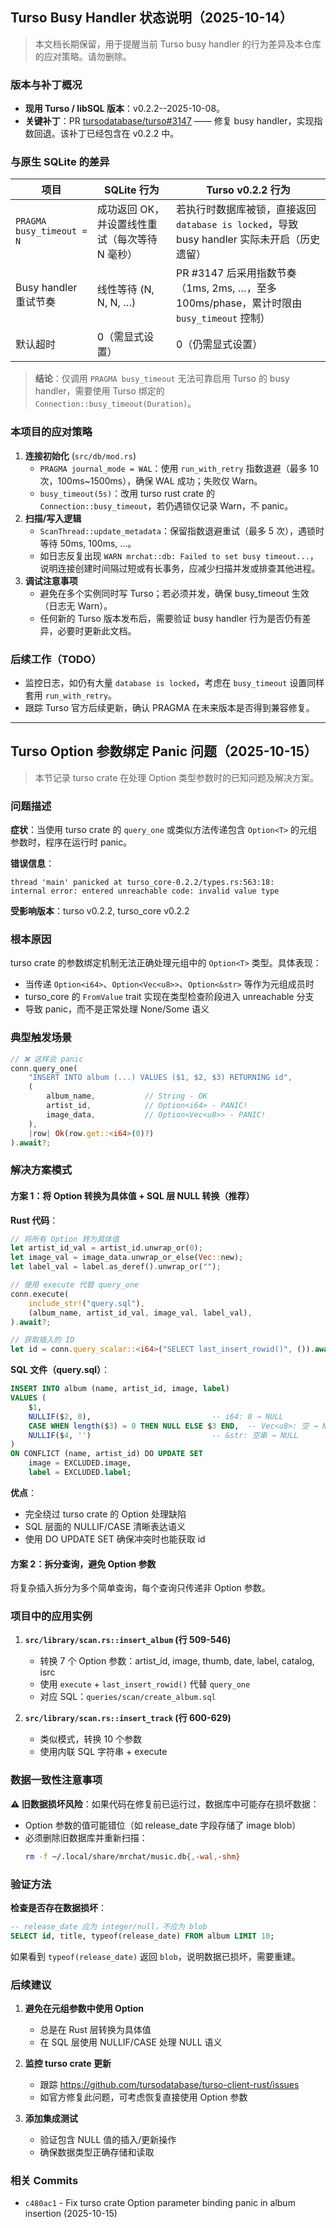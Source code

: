 ## Turso Busy Handler 状态说明（2025-10-14）

> 本文档长期保留，用于提醒当前 Turso busy handler 的行为差异及本仓库的应对策略。请勿删除。

### 版本与补丁概况
- **现用 Turso / libSQL 版本**：v0.2.2--2025-10-08。  
- **关键补丁**：PR [tursodatabase/turso#3147](https://github.com/tursodatabase/turso/pull/3147) —— 修复 busy handler，实现指数回退。该补丁已经包含在 v0.2.2 中。

### 与原生 SQLite 的差异
| 项目 | SQLite 行为 | Turso v0.2.2 行为 |
|------|-------------|--------------------|
| `PRAGMA busy_timeout = N` | 成功返回 OK，并设置线性重试（每次等待 N 毫秒） | 若执行时数据库被锁，直接返回 `database is locked`，导致 busy handler 实际未开启（历史遗留）|
| Busy handler 重试节奏 | 线性等待 (N, N, N, …) | PR #3147 后采用指数节奏（1ms, 2ms, …，至多 100ms/phase，累计时限由 `busy_timeout` 控制） |
| 默认超时 | 0（需显式设置） | 0（仍需显式设置） |

> **结论**：仅调用 `PRAGMA busy_timeout` 无法可靠启用 Turso 的 busy handler，需要使用 Turso 绑定的 `Connection::busy_timeout(Duration)`。

### 本项目的应对策略
1. **连接初始化** (`src/db/mod.rs`)  
   - `PRAGMA journal_mode = WAL`：使用 `run_with_retry` 指数退避（最多 10 次，100ms~1500ms），确保 WAL 成功；失败仅 Warn。  
   - `busy_timeout(5s)`：改用 turso rust crate 的 `Connection::busy_timeout`，若仍遇锁仅记录 Warn，不 panic。
2. **扫描/写入逻辑**  
   - `ScanThread::update_metadata`：保留指数退避重试（最多 5 次），遇锁时等待 50ms, 100ms, …。  
   - 如日志反复出现 `WARN mrchat::db: Failed to set busy timeout...`，说明连接创建时间隔过短或有长事务，应减少扫描并发或排查其他进程。
3. **调试注意事项**  
   - 避免在多个实例同时写 Turso；若必须并发，确保 busy_timeout 生效（日志无 Warn）。  
   - 任何新的 Turso 版本发布后，需要验证 busy handler 行为是否仍有差异，必要时更新此文档。

### 后续工作（TODO）
- 监控日志，如仍有大量 `database is locked`，考虑在 `busy_timeout` 设置同样套用 `run_with_retry`。
- 跟踪 Turso 官方后续更新，确认 PRAGMA 在未来版本是否得到兼容修复。

---

## Turso Option 参数绑定 Panic 问题（2025-10-15）

> 本节记录 turso crate 在处理 Option 类型参数时的已知问题及解决方案。

### 问题描述
**症状**：当使用 turso crate 的 `query_one` 或类似方法传递包含 `Option<T>` 的元组参数时，程序在运行时 panic。

**错误信息**：
```
thread 'main' panicked at turso_core-0.2.2/types.rs:563:18:
internal error: entered unreachable code: invalid value type
```

**受影响版本**：turso v0.2.2, turso_core v0.2.2

### 根本原因
turso crate 的参数绑定机制无法正确处理元组中的 `Option<T>` 类型。具体表现：
- 当传递 `Option<i64>`、`Option<Vec<u8>>`、`Option<&str>` 等作为元组成员时
- turso_core 的 `FromValue` trait 实现在类型检查阶段进入 unreachable 分支
- 导致 panic，而不是正常处理 None/Some 语义

### 典型触发场景
```rust
// ❌ 这样会 panic
conn.query_one(
    "INSERT INTO album (...) VALUES ($1, $2, $3) RETURNING id",
    (
        album_name,           // String - OK
        artist_id,            // Option<i64> - PANIC!
        image_data,           // Option<Vec<u8>> - PANIC!
    ),
    |row| Ok(row.get::<i64>(0)?)
).await?;
```

### 解决方案模式

#### 方案 1：将 Option 转换为具体值 + SQL 层 NULL 转换（推荐）

**Rust 代码**：
```rust
// 将所有 Option 转为具体值
let artist_id_val = artist_id.unwrap_or(0);
let image_val = image_data.unwrap_or_else(Vec::new);
let label_val = label.as_deref().unwrap_or("");

// 使用 execute 代替 query_one
conn.execute(
    include_str!("query.sql"),
    (album_name, artist_id_val, image_val, label_val),
).await?;

// 获取插入的 ID
let id = conn.query_scalar::<i64>("SELECT last_insert_rowid()", ()).await?;
```

**SQL 文件（query.sql）**：
```sql
INSERT INTO album (name, artist_id, image, label)
VALUES (
    $1,
    NULLIF($2, 0),                           -- i64: 0 → NULL
    CASE WHEN length($3) = 0 THEN NULL ELSE $3 END,  -- Vec<u8>: 空 → NULL
    NULLIF($4, '')                           -- &str: 空串 → NULL
)
ON CONFLICT (name, artist_id) DO UPDATE SET
    image = EXCLUDED.image,
    label = EXCLUDED.label;
```

**优点**：
- 完全绕过 turso crate 的 Option 处理缺陷
- SQL 层面的 NULLIF/CASE 清晰表达语义
- 使用 DO UPDATE SET 确保冲突时也能获取 id

#### 方案 2：拆分查询，避免 Option 参数

将复杂插入拆分为多个简单查询，每个查询只传递非 Option 参数。

### 项目中的应用实例

1. **`src/library/scan.rs::insert_album` (行 509-546)**
   - 转换 7 个 Option 参数：artist_id, image, thumb, date, label, catalog, isrc
   - 使用 `execute` + `last_insert_rowid()` 代替 `query_one`
   - 对应 SQL：`queries/scan/create_album.sql`

2. **`src/library/scan.rs::insert_track` (行 600-629)**
   - 类似模式，转换 10 个参数
   - 使用内联 SQL 字符串 + execute

### 数据一致性注意事项

**⚠️ 旧数据损坏风险**：如果代码在修复前已运行过，数据库中可能存在损坏数据：
- Option 参数的值可能错位（如 release_date 字段存储了 image blob）
- 必须删除旧数据库并重新扫描：
  ```bash
  rm -f ~/.local/share/mrchat/music.db{,-wal,-shm}
  ```

### 验证方法

**检查是否存在数据损坏**：
```sql
-- release_date 应为 integer/null，不应为 blob
SELECT id, title, typeof(release_date) FROM album LIMIT 10;
```

如果看到 `typeof(release_date)` 返回 `blob`，说明数据已损坏，需要重建。

### 后续建议

1. **避免在元组参数中使用 Option**
   - 总是在 Rust 层转换为具体值
   - 在 SQL 层使用 NULLIF/CASE 处理 NULL 语义

2. **监控 turso crate 更新**
   - 跟踪 https://github.com/tursodatabase/turso-client-rust/issues
   - 如官方修复此问题，可考虑恢复直接使用 Option 参数

3. **添加集成测试**
   - 验证包含 NULL 值的插入/更新操作
   - 确保数据类型正确存储和读取

### 相关 Commits
- `c480ac1` - Fix turso crate Option parameter binding panic in album insertion (2025-10-15)
